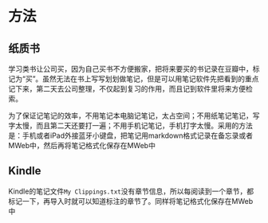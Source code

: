 # 方法
## 纸质书
学习类书让公司买，因为自己买书不方便搬家，把将来要买的书记录在豆瓣中，标记为“买”。虽然无法在书上写写划划做笔记，但是可以用笔记软件先把看到的重点记下来，第二天去公司整理，不仅起到复习的作用，而且记到软件里将来方便检索。

为了保证记笔记的效率，不用笔记本电脑记笔记，太占空间；不用纸笔记笔记，写字太慢，而且第二天还要打一遍；不用手机记笔记，手机打字太慢。采用的方法是：手机或者iPad外接蓝牙小键盘，把笔记用markdown格式记录在备忘录或者MWeb中，然后再将笔记格式化保存在MWeb中

## Kindle
Kindle的笔记文件`My Clippings.txt`没有章节信息，所以每阅读到一个章节，都标记一下，再导入时就可以知道标注的章节了。同样将笔记格式化保存在MWeb中

